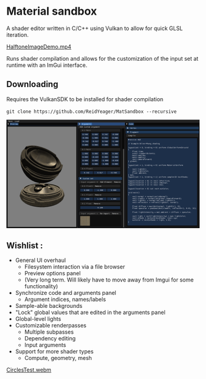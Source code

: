 # Material sandbox
A shader editor written in C/C++ using Vulkan to allow for quick GLSL iteration.

[HalftoneImageDemo.mp4](https://github.com/ReidYeager/MatSandbox/assets/33890768/60f9a084-43d1-412e-a0aa-2f9c44bc18c4)

Runs shader compilation and allows for the customization of the input set at runtime with an ImGui interface.

## Downloading
Requires the VulkanSDK to be installed for shader compilation

`git clone https://github.com/ReidYeager/MatSandbox --recursive`

![](exampleScreenshot.PNG)

## Wishlist :
- General UI overhaul
	- Filesystem interaction via a file browser
	- Preview options panel
	- (Very long term. Will likely have to move away from Imgui for some functionality)
- Synchronize code and arguments panel
	- Argument indices, names/labels
- Sample-able backgrounds
- "Lock" global values that are edited in the arguments panel
- Global-level lights
- Customizable renderpasses
	- Multiple subpasses
	- Dependency editing
	- Input arguments
- Support for more shader types
	- Compute, geometry, mesh

[CirclesTest.webm](https://github.com/ReidYeager/MatSandbox/assets/33890768/c2b1c2bf-46ba-4c00-9977-16eb7dcccb49)
